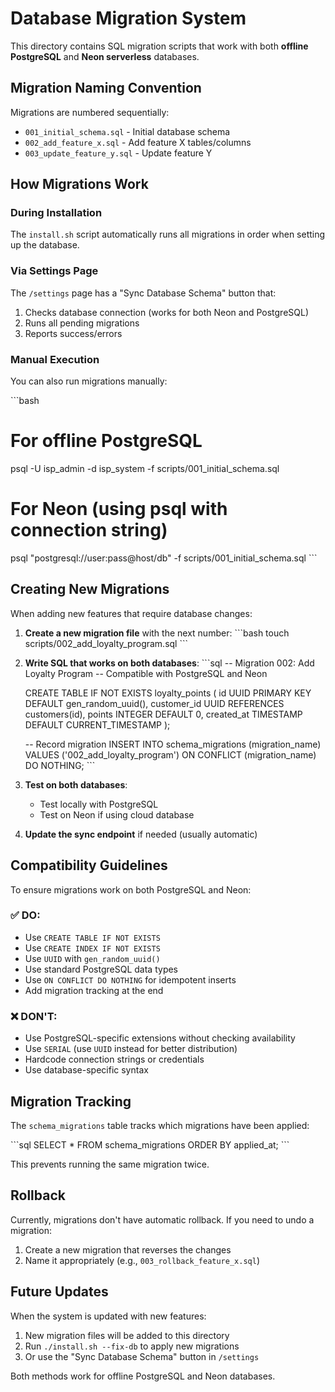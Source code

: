 # Database Migration System

This directory contains SQL migration scripts that work with both **offline PostgreSQL** and **Neon serverless** databases.

## Migration Naming Convention

Migrations are numbered sequentially:
- `001_initial_schema.sql` - Initial database schema
- `002_add_feature_x.sql` - Add feature X tables/columns
- `003_update_feature_y.sql` - Update feature Y

## How Migrations Work

### During Installation
The `install.sh` script automatically runs all migrations in order when setting up the database.

### Via Settings Page
The `/settings` page has a "Sync Database Schema" button that:
1. Checks database connection (works for both Neon and PostgreSQL)
2. Runs all pending migrations
3. Reports success/errors

### Manual Execution
You can also run migrations manually:

\`\`\`bash
# For offline PostgreSQL
psql -U isp_admin -d isp_system -f scripts/001_initial_schema.sql

# For Neon (using psql with connection string)
psql "postgresql://user:pass@host/db" -f scripts/001_initial_schema.sql
\`\`\`

## Creating New Migrations

When adding new features that require database changes:

1. **Create a new migration file** with the next number:
   \`\`\`bash
   touch scripts/002_add_loyalty_program.sql
   \`\`\`

2. **Write SQL that works on both databases**:
   \`\`\`sql
   -- Migration 002: Add Loyalty Program
   -- Compatible with PostgreSQL and Neon
   
   CREATE TABLE IF NOT EXISTS loyalty_points (
       id UUID PRIMARY KEY DEFAULT gen_random_uuid(),
       customer_id UUID REFERENCES customers(id),
       points INTEGER DEFAULT 0,
       created_at TIMESTAMP DEFAULT CURRENT_TIMESTAMP
   );
   
   -- Record migration
   INSERT INTO schema_migrations (migration_name) 
   VALUES ('002_add_loyalty_program') 
   ON CONFLICT (migration_name) DO NOTHING;
   \`\`\`

3. **Test on both databases**:
   - Test locally with PostgreSQL
   - Test on Neon if using cloud database

4. **Update the sync endpoint** if needed (usually automatic)

## Compatibility Guidelines

To ensure migrations work on both PostgreSQL and Neon:

### ✅ DO:
- Use `CREATE TABLE IF NOT EXISTS`
- Use `CREATE INDEX IF NOT EXISTS`
- Use `UUID` with `gen_random_uuid()`
- Use standard PostgreSQL data types
- Use `ON CONFLICT DO NOTHING` for idempotent inserts
- Add migration tracking at the end

### ❌ DON'T:
- Use PostgreSQL-specific extensions without checking availability
- Use `SERIAL` (use `UUID` instead for better distribution)
- Hardcode connection strings or credentials
- Use database-specific syntax

## Migration Tracking

The `schema_migrations` table tracks which migrations have been applied:

\`\`\`sql
SELECT * FROM schema_migrations ORDER BY applied_at;
\`\`\`

This prevents running the same migration twice.

## Rollback

Currently, migrations don't have automatic rollback. If you need to undo a migration:

1. Create a new migration that reverses the changes
2. Name it appropriately (e.g., `003_rollback_feature_x.sql`)

## Future Updates

When the system is updated with new features:

1. New migration files will be added to this directory
2. Run `./install.sh --fix-db` to apply new migrations
3. Or use the "Sync Database Schema" button in `/settings`

Both methods work for offline PostgreSQL and Neon databases.
